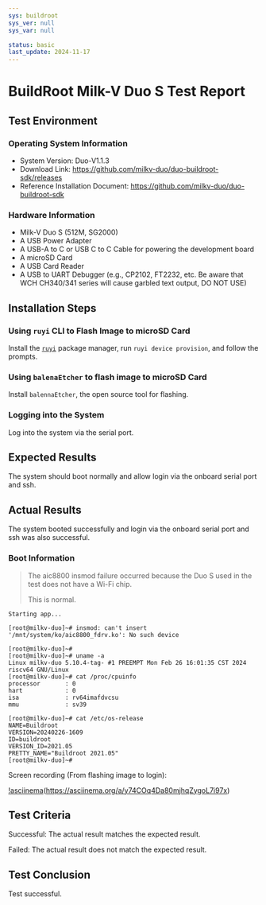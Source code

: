 ```yaml
---
sys: buildroot
sys_ver: null
sys_var: null

status: basic
last_update: 2024-11-17
---
```


# BuildRoot Milk-V Duo S Test Report

## Test Environment

### Operating System Information

- System Version: Duo-V1.1.3
- Download Link: https://github.com/milkv-duo/duo-buildroot-sdk/releases
- Reference Installation Document: https://github.com/milkv-duo/duo-buildroot-sdk

### Hardware Information

- Milk-V Duo S (512M, SG2000)
- A USB Power Adapter
- A USB-A to C or USB C to C Cable for powering the development board
- A microSD Card
- A USB Card Reader
- A USB to UART Debugger (e.g., CP2102, FT2232, etc. Be aware that WCH CH340/341 series will cause garbled text output, DO NOT USE)

## Installation Steps

### Using `ruyi` CLI to Flash Image to microSD Card

Install the [`ruyi`](https://github.com/ruyisdk/ruyi) package manager, run `ruyi device provision`, and follow the prompts.

### Using `balenaEtcher` to flash image to microSD Card
Install `balennaEtcher`, the open source tool for flashing.

### Logging into the System

Log into the system via the serial port.

## Expected Results

The system should boot normally and allow login via the onboard serial port and ssh.

## Actual Results

The system booted successfully and login via the onboard serial port and ssh was also successful.

### Boot Information

> The aic8800 insmod failure occurred because the Duo S used in the test does not have a Wi-Fi chip.
> 
> This is normal.

```log
Starting app...                                                                                                                     
                                                                                                                                    
[root@milkv-duo]~# insmod: can't insert '/mnt/system/ko/aic8800_fdrv.ko': No such device                                            
                                                                                                                                    
[root@milkv-duo]~#                                                                                                                  
[root@milkv-duo]~# uname -a                                                                                                         
Linux milkv-duo 5.10.4-tag- #1 PREEMPT Mon Feb 26 16:01:35 CST 2024 riscv64 GNU/Linux                                               
[root@milkv-duo]~# cat /proc/cpuinfo                                                                                                
processor       : 0                                                                                                                 
hart            : 0                                                                                                                 
isa             : rv64imafdvcsu                                                                                                     
mmu             : sv39                                                                                                              
                                                                                                                                    
[root@milkv-duo]~# cat /etc/os-release                                                                                              
NAME=Buildroot                                                                                                                      
VERSION=20240226-1609                                                                                                               
ID=buildroot                                                                                                                        
VERSION_ID=2021.05                                                                                                                  
PRETTY_NAME="Buildroot 2021.05"                                                                                                     
[root@milkv-duo]~# 
```

Screen recording (From flashing image to login):

[!asciinema](https://asciinema.org/a/y74COq4Da80mjhqZygoL7i97x)(https://asciinema.org/a/y74COq4Da80mjhqZygoL7i97x)

## Test Criteria

Successful: The actual result matches the expected result.

Failed: The actual result does not match the expected result.

## Test Conclusion

Test successful.
